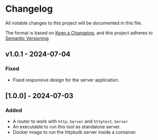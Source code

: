 # Changelog

All notable changes to this project will be documented in this file.

The format is based on [Keep a Changelog](https://keepachangelog.com/en/1.1.0/),
and this project adheres to [Semantic Versioning](https://semver.org/spec/v2.0.0.html).


## v1.0.1 - 2024-07-04

### Fixed
- Fixed responsive design for the server application.



## [1.0.0] - 2024-07-03

### Added

- A router to work with `http.Server` and `httptest.Server`
- An executable to run this tool as standalone server.
- Docker image to run the httpbulb server inside a container.